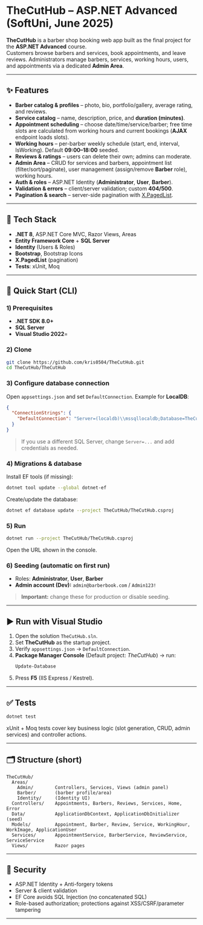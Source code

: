 # TheCutHub – ASP.NET Advanced (SoftUni, June 2025)

**TheCutHub** is a barber shop booking web app built as the final project for the **ASP.NET Advanced** course.  
Customers browse barbers and services, book appointments, and leave reviews. Administrators manage barbers, services, working hours, users, and appointments via a dedicated **Admin Area**.

---

## ✨ Features

- **Barber catalog & profiles** – photo, bio, portfolio/gallery, average rating, and reviews.
- **Service catalog** – name, description, price, and **duration (minutes)**.
- **Appointment scheduling** – choose date/time/service/barber; free time slots are calculated from working hours and current bookings (**AJAX** endpoint loads slots).
- **Working hours** – per-barber weekly schedule (start, end, interval, IsWorking). Default **09:00–18:00** seeded.
- **Reviews & ratings** – users can delete their own; admins can moderate.
- **Admin Area** – CRUD for services and barbers, appointment list (filter/sort/paginate), user management (assign/remove **Barber** role), working hours.
- **Auth & roles** – ASP.NET Identity (**Administrator**, **User**, **Barber**).
- **Validation & errors** – client/server validation; custom **404/500**.
- **Pagination & search** – server-side pagination with [X.PagedList](https://github.com/dncuug/X.PagedList).

---

## 🔧 Tech Stack

- **.NET 8**, ASP.NET Core MVC, Razor Views, Areas  
- **Entity Framework Core** + **SQL Server**  
- **Identity** (Users & Roles)  
- **Bootstrap**, Bootstrap Icons  
- **X.PagedList** (pagination)  
- **Tests**: xUnit, Moq

---

## 🚀 Quick Start (CLI)

### 1) Prerequisites
- **.NET SDK 8.0+**
- **SQL Server** 
- **Visual Studio 2022**=
### 2) Clone
```bash
git clone https://github.com/kris0504/TheCutHub.git
cd TheCutHub/TheCutHub
```

### 3) Configure database connection
Open `appsettings.json` and set `DefaultConnection`. Example for **LocalDB**:
```json
{
  "ConnectionStrings": {
    "DefaultConnection": "Server=(localdb)\\mssqllocaldb;Database=TheCutHub;Trusted_Connection=True;MultipleActiveResultSets=true;TrustServerCertificate=True"
  }
}
```
> If you use a different SQL Server, change `Server=...` and add credentials as needed.

### 4) Migrations & database
Install EF tools (if missing):
```bash
dotnet tool update --global dotnet-ef
```
Create/update the database:
```bash
dotnet ef database update --project TheCutHub/TheCutHub.csproj
```

### 5) Run
```bash
dotnet run --project TheCutHub/TheCutHub.csproj
```
Open the URL shown in the console.

### 6) Seeding (automatic on first run)
- Roles: **Administrator**, **User**, **Barber**
- **Admin account (Dev):** `admin@barberbook.com` / `Admin123!`  
> **Important:** change these for production or disable seeding.

---

## ▶️ Run with Visual Studio

1. Open the solution `TheCutHub.sln`.  
2. Set **TheCutHub** as the startup project.  
3. Verify `appsettings.json` → `DefaultConnection`.  
4. **Package Manager Console** (Default project: *TheCutHub*) → run:
   ```powershell
   Update-Database
   ```
5. Press **F5** (IIS Express / Kestrel).

---

## ✅ Tests
```bash
dotnet test
```
xUnit + Moq tests cover key business logic (slot generation, CRUD, admin services) and controller actions.

---

## 🗂️ Structure (short)

```
TheCutHub/
  Areas/
    Admin/        Controllers, Services, Views (admin panel)
    Barber/       (barber profile/area)
    Identity/     (Identity UI)
  Controllers/    Appointments, Barbers, Reviews, Services, Home, Error
  Data/           ApplicationDbContext, ApplicationDbInitializer (seed)
  Models/         Appointment, Barber, Review, Service, WorkingHour, WorkImage, ApplicationUser
  Services/       AppointmentService, BarberService, ReviewService, ServiceService
  Views/          Razor pages
```

---

## 🔐 Security
- ASP.NET Identity + Anti-forgery tokens  
- Server & client validation  
- EF Core avoids SQL Injection (no concatenated SQL)  
- Role-based authorization; protections against XSS/CSRF/parameter tampering

---


